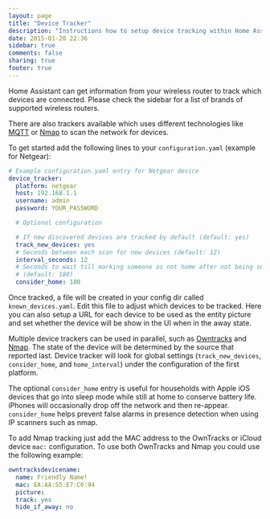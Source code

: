 ```yaml
---
layout: page
title: "Device Tracker"
description: "Instructions how to setup device tracking within Home Assistant."
date: 2015-01-20 22:36
sidebar: true
comments: false
sharing: true
footer: true
---
```


Home Assistant can get information from your wireless router to track which devices are connected. Please check the sidebar for a list of  brands of supported wireless routers.

There are also trackers available which uses different technologies like [MQTT](/components/mqtt/) or [Nmap](/components/device_tracker.nmap_scanner/) to scan the network for devices.

To get started add the following lines to your `configuration.yaml` (example for Netgear):

```yaml
# Example configuration.yaml entry for Netgear device
device_tracker:
  platform: netgear
  host: 192.168.1.1
  username: admin
  password: YOUR_PASSWORD

  # Optional configuration

  # If new discovered devices are tracked by default (default: yes)
  track_new_devices: yes
  # Seconds between each scan for new devices (default: 12)
  interval_seconds: 12
  # Seconds to wait till marking someone as not home after not being seen
  # (default: 180)
  consider_home: 180
```

Once tracked, a file will be created in your config dir called `known_devices.yaml`. Edit this file to adjust which devices to be tracked. Here you can also setup a URL for each device to be used as the entity picture and set whether the device will be show in the UI when in the away state.

Multiple device trackers can be used in parallel, such as [Owntracks](/components/device_tracker.owntracks/) and [Nmap](/components/device_tracker.nmap_scanner/). The state of the device will be determined by the source that reported last. Device tracker will look for global settings (`track_new_devices`, `consider_home`, and `home_interval`) under the configuration of the first platform.

The optional `consider_home` entry is useful for households with Apple iOS devices that go into sleep mode while still at home to conserve battery life. iPhones will occasionally drop off the network and then re-appear. `consider_home` helps prevent false alarms in presence detection when using IP scanners such as nmap. 

To add Nmap tracking just add the MAC address to the OwnTracks or iCloud device `mac:` configuration. To use both OwnTracks and Nmap you could use the following example:

```yaml
owntracksdevicename:
  name: Friendly Name!
  mac: EA:AA:55:E7:C6:94
  picture:
  track: yes
  hide_if_away: no
```
